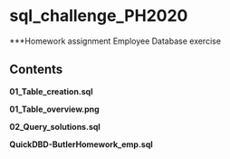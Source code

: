 # sql_challenge_PH2020
***Homework assignment  Employee Database exercise 
## Contents

<b>01_Table_creation.sql<b/>

01_Table_overview.png

02_Query_solutions.sql

QuickDBD-ButlerHomework_emp.sql
